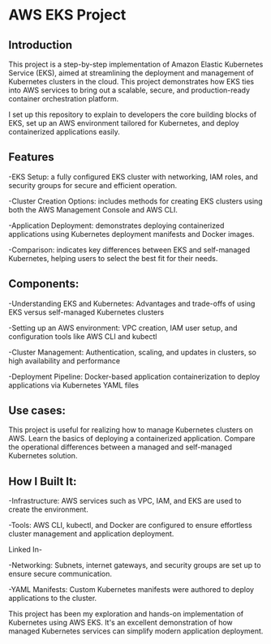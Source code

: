# AWS EKS Project

## Introduction

This project is a step-by-step implementation of Amazon Elastic Kubernetes Service (EKS), aimed at streamlining the deployment and management of Kubernetes clusters in the cloud. This project demonstrates how EKS ties into AWS services to bring out a scalable, secure, and production-ready container orchestration platform.

I set up this repository to explain to developers the core building blocks of EKS, set up an AWS environment tailored for Kubernetes, and deploy containerized applications easily.

## Features

-EKS Setup: a fully configured EKS cluster with networking, IAM roles, and security groups for secure and efficient operation.

-Cluster Creation Options: includes methods for creating EKS clusters using both the AWS Management Console and AWS CLI.

-Application Deployment: demonstrates deploying containerized applications using Kubernetes deployment manifests and Docker images.

-Comparison: indicates key differences between EKS and self-managed Kubernetes, helping users to select the best fit for their needs.

## Components:

-Understanding EKS and Kubernetes: Advantages and trade-offs of using EKS versus self-managed Kubernetes clusters

-Setting up an AWS environment: VPC creation, IAM user setup, and configuration tools like AWS CLI and kubectl

-Cluster Management: Authentication, scaling, and updates in clusters, so high availability and performance

-Deployment Pipeline: Docker-based application containerization to deploy applications via Kubernetes YAML files

## Use cases:

This project is useful for realizing how to manage Kubernetes clusters on AWS.
Learn the basics of deploying a containerized application.
Compare the operational differences between a managed and self-managed Kubernetes solution.

## How I Built It:

-Infrastructure: AWS services such as VPC, IAM, and EKS are used to create the environment.

-Tools: AWS CLI, kubectl, and Docker are configured to ensure effortless cluster management and application deployment.

Linked In-

-Networking: Subnets, internet gateways, and security groups are set up to ensure secure communication.

-YAML Manifests: Custom Kubernetes manifests were authored to deploy applications to the cluster.

This project has been my exploration and hands-on implementation of Kubernetes using AWS EKS. It's an excellent demonstration of how managed Kubernetes services can simplify modern application deployment.
